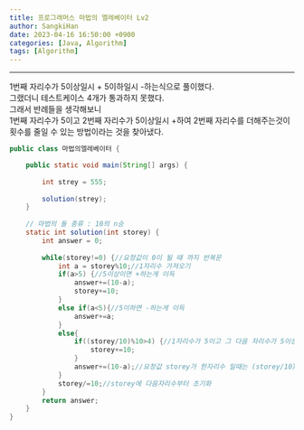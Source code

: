 ```yaml
---
title: 프로그래머스 마법의 엘레베이터 Lv2
author: SangkiHan
date: 2023-04-16 16:50:00 +0900
categories: [Java, Algorithm]
tags: [Algorithm]
---
```

------------

1번째 자리수가 5이상일시 + 5이하일시 -하는식으로 풀이했다.  
그랬더니 테스트케이스 4개가 통과하지 못했다.  
그래서 반례들을 생각해보니  
1번째 자리수가 5이고 2번째 자리수가 5이상일시 +하여 2번째 자리수를 더해주는것이 횟수를 줄일 수 있는 방법이라는 것을 찾아냈다.

``` java
public class 마법의엘레베이터 {

	public static void main(String[] args) {
		
		int strey = 555;
		
		solution(strey);
	}
	
	// 마법의 돌 종류 : 10의 n승
	static int solution(int storey) {
        int answer = 0;
        
        while(storey!=0) {//요청값이 0이 될 때 까지 반복문
        	int a = storey%10;//1자리수 가져오기
        	if(a>5) {//5이상이면 +하는게 이득
        		answer+=(10-a);
        		storey+=10;
        	}
        	else if(a<5){//5이하면 -하는게 이득
        		answer+=a;
        	}
        	else{						
        		if((storey/10)%10>4) {//1자리수가 5이고 그 다음 자리수가 5이상일시는 +를 하여 다음자리수를 한자리 올려주는게 이득
            		storey+=10;
        		}
    			answer+=(10-a);//요청값 storey가 한자리수 일때는 (storey/10)%10>4 이 조건을 충족시키기 않기 때문에 밖에다가 +해줬다.
        	}
        	storey/=10;//storey에 다음자리수부터 초기화
        }
        return answer;
    }
}
```